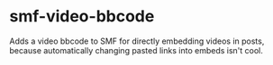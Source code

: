 # smf-video-bbcode
Adds a video bbcode to SMF for directly embedding videos in posts, because automatically changing pasted links into embeds isn't cool.
